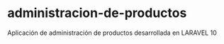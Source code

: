 # administracion-de-productos
Aplicación de  administración de productos desarrollada en LARAVEL 10
